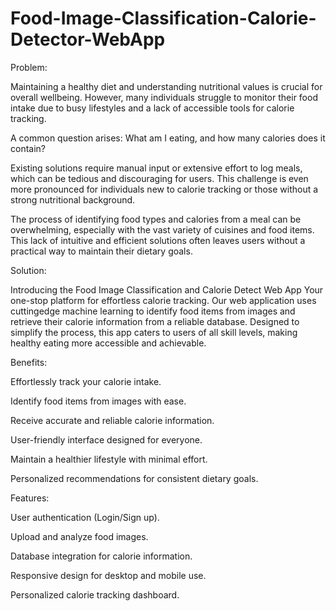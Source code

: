 # Food-Image-Classification-Calorie-Detector-WebApp
Problem:

Maintaining a healthy diet and understanding nutritional values is crucial for overall wellbeing. However, many individuals struggle to monitor their food intake due to busy lifestyles and a lack of accessible tools for calorie tracking.

A common question arises: What am I eating, and how many calories does it contain?

Existing solutions require manual input or extensive effort to log meals, which can be tedious and discouraging for users. This challenge is even more pronounced for individuals new to calorie tracking or those without a strong nutritional background.

The process of identifying food types and calories from a meal can be overwhelming, especially with the vast variety of cuisines and food items. This lack of intuitive and efficient solutions often leaves users without a practical way to maintain their dietary goals.

Solution: 

Introducing the Food Image Classification and Calorie Detect Web App Your one-stop platform for effortless calorie tracking. Our web application uses cuttingedge machine learning to identify food items from images and retrieve their calorie information from a reliable database. Designed to simplify the process, this app caters to users of all skill levels, making healthy eating more accessible and achievable.

Benefits:

Effortlessly track your calorie intake.

Identify food items from images with ease.

Receive accurate and reliable calorie information.

User-friendly interface designed for everyone.

Maintain a healthier lifestyle with minimal effort.

Personalized recommendations for consistent dietary goals.

Features:

User authentication (Login/Sign up).

Upload and analyze food images.

Database integration for calorie information.

Responsive design for desktop and mobile use.

Personalized calorie tracking dashboard.
